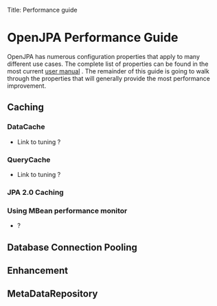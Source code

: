 Title: Performance guide

<a name="OpenJPA Performance Guide"></a>


<a name="Performanceguide-OpenJPAPerformanceGuide"></a>

# OpenJPA Performance Guide

OpenJPA has numerous configuration properties that apply to many different
use cases. The complete list of properties can be found in the most current [user manual](http://openjpa.apache.org/builds/latest/docs/manual/manual.html#ref_guide_optimization)
. The remainder of this guide is going to walk through the properties that
will generally provide the most performance improvement. 

<a name="Performanceguide-Caching"></a>

## Caching

<a name="Performanceguide-DataCache"></a>

### DataCache
- Link to tuning ?

<a name="Performanceguide-QueryCache"></a>

### QueryCache
- Link to tuning ?

<a name="Performanceguide-JPA2.0Caching"></a>

### JPA 2.0 Caching 

<a name="Performanceguide-UsingMBeanperformancemonitor"></a>

### Using MBean performance monitor
 - ?

<a name="Performanceguide-DatabaseConnectionPooling"></a>

## Database Connection Pooling



<a name="Performanceguide-Enhancement"></a>

## Enhancement 



<a name="Performanceguide-MetaDataRepository"></a>

## MetaDataRepository



<a name="Performanceguide-"></a>

## 
